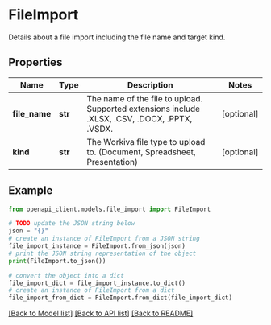 # FileImport

Details about a file import including the file name and target kind. 

## Properties

Name | Type | Description | Notes
------------ | ------------- | ------------- | -------------
**file_name** | **str** | The name of the file to upload. Supported extensions include .XLSX, .CSV, .DOCX, .PPTX, .VSDX. | [optional] 
**kind** | **str** | The Workiva file type to upload to. (Document, Spreadsheet, Presentation) | [optional] 

## Example

```python
from openapi_client.models.file_import import FileImport

# TODO update the JSON string below
json = "{}"
# create an instance of FileImport from a JSON string
file_import_instance = FileImport.from_json(json)
# print the JSON string representation of the object
print(FileImport.to_json())

# convert the object into a dict
file_import_dict = file_import_instance.to_dict()
# create an instance of FileImport from a dict
file_import_from_dict = FileImport.from_dict(file_import_dict)
```
[[Back to Model list]](../README.md#documentation-for-models) [[Back to API list]](../README.md#documentation-for-api-endpoints) [[Back to README]](../README.md)


